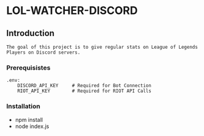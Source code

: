 # LOL-WATCHER-DISCORD

## Introduction
    The goal of this project is to give regular stats on League of Legends Players on Discord servers.

### Prerequisistes
    .env:
        DISCORD_API_KEY     # Required for Bot Connection
        RIOT_API_KEY        # Required for RIOT API Calls

### Installation
- npm install
- node index.js
